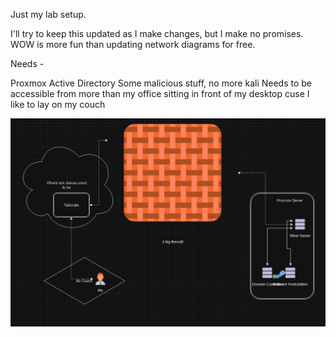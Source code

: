 Just my lab setup.

I'll try to keep this updated as I make changes, but I make no promises. WOW is more fun than updating network diagrams for free.

Needs - 

Proxmox
Active Directory
Some malicious stuff, no more kali
Needs to be accessible from more than my office sitting in front of my desktop cuse I like to lay on my couch


!["Isn't it beautiful"](network.png)
